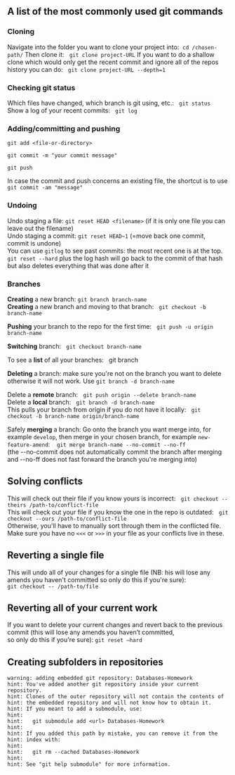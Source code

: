 ## A list of the most commonly used git commands
### Cloning
Navigate into the folder you want to clone your project into:  `cd /chosen-path/` 
Then clone it:   `git clone project-URL`
If you want to do a shallow clone which would only get the recent commit and ignore all of the repos history you can do:   `git clone project-URL --depth=1`

### Checking git status
Which files have changed, which branch is git using, etc.:   `git status`  
Show a log of your recent commits:   `git log`

### Adding/committing and pushing
```
git add <file-or-directory>

git commit -m "your commit message"

git push 
```
In case the commit and push concerns an existing file, the shortcut is to use `git commit -am "message"`  

### Undoing
Undo staging a file: `git reset HEAD <filename>` (if it is only one file you can leave out the filename)  
Undo staging a commit: `git reset HEAD~1` (=move back one commit, commit is undone)  
You can use `gitlog` to see past commits: the most recent one is at the top.  
`git reset --hard` plus the log hash will go back to the commit of that hash but also deletes everything that was done after it  


### Branches
**Creating** a new branch: `git branch branch-name`  
**Creating** a new branch and moving to that branch:   `git checkout -b branch-name`

**Pushing** your branch to the repo for the first time:   `git push -u origin branch-name`

**Switching** branch:   `git checkout branch-name`

To see a **list** of all your branches:   git branch

**Deleting** a branch: make sure you're not on the branch you want to delete otherwise it will not work. Use `git branch -d branch-name`

Delete a **remote** branch:   `git push origin --delete branch-name`  
Delete a **local** branch:   `git branch -d branch-name`  
This pulls your branch from origin if you do not have it locally:   `git checkout -b branch-name origin/branch-name`

Safely **merging** a branch: Go onto the branch you want merge into, for example `develop`, then merge in your chosen branch, for example `new-feature-amend`:   
`git merge branch-name --no-commit --no-ff`  
(the --no-commit does not automatically commit the branch after merging and --no-ff does not fast forward the branch you're merging into)

## Solving conflicts
This will check out their file if you know yours is incorrect:   `git checkout --theirs /path-to/conflict-file`  
This will check out your file if you know the one in the repo is outdated:   `git checkout --ours /path-to/conflict-file`  
Otherwise, you'll have to manually sort through them in the conflicted file. Make sure you have no `<<<` or `>>>` in your file as your conflicts live in these.

## Reverting a single file
This will undo all of your changes for a single file (NB: his will lose any amends you haven't committed so only do this if you're sure):  
`git checkout -- /path-to/file`

## Reverting all of your current work
If you want to delete your current changes and revert back to the previous commit (this will lose any amends you haven’t committed,  
so only do this if you're sure):  `git reset –hard`


## Creating subfolders in repositories
```
warning: adding embedded git repository: Databases-Homework
hint: You've added another git repository inside your current repository.
hint: Clones of the outer repository will not contain the contents of
hint: the embedded repository and will not know how to obtain it.
hint: If you meant to add a submodule, use:
hint: 
hint:   git submodule add <url> Databases-Homework
hint: 
hint: If you added this path by mistake, you can remove it from the
hint: index with:
hint: 
hint:   git rm --cached Databases-Homework
hint: 
hint: See "git help submodule" for more information.
```  
